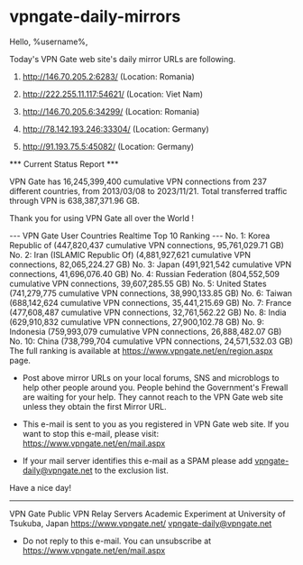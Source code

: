 # vpngate-daily-mirrors

Hello, %username%,

Today's VPN Gate web site's daily mirror URLs are following.

1. http://146.70.205.2:6283/
   (Location: Romania)

2. http://222.255.11.117:54621/
   (Location: Viet Nam)

3. http://146.70.205.6:34299/
   (Location: Romania)

4. http://78.142.193.246:33304/
   (Location: Germany)

5. http://91.193.75.5:45082/
   (Location: Germany)


*** Current Status Report ***

VPN Gate has 16,245,399,400 cumulative VPN connections from 237 different countries, from 2013/03/08 to 2023/11/21.
Total transferred traffic through VPN is 638,387,371.96 GB.

Thank you for using VPN Gate all over the World !


--- VPN Gate User Countries Realtime Top 10 Ranking ---
No. 1: Korea Republic of (447,820,437 cumulative VPN connections, 95,761,029.71 GB)
No. 2: Iran (ISLAMIC Republic Of) (4,881,927,621 cumulative VPN connections, 82,065,224.27 GB)
No. 3: Japan (491,921,542 cumulative VPN connections, 41,696,076.40 GB)
No. 4: Russian Federation (804,552,509 cumulative VPN connections, 39,607,285.55 GB)
No. 5: United States (741,279,775 cumulative VPN connections, 38,990,133.85 GB)
No. 6: Taiwan (688,142,624 cumulative VPN connections, 35,441,215.69 GB)
No. 7: France (477,608,487 cumulative VPN connections, 32,761,562.22 GB)
No. 8: India (629,910,832 cumulative VPN connections, 27,900,102.78 GB)
No. 9: Indonesia (759,993,079 cumulative VPN connections, 26,888,482.07 GB)
No. 10: China (738,799,704 cumulative VPN connections, 24,571,532.03 GB)
The full ranking is available at https://www.vpngate.net/en/region.aspx page.


* Post above mirror URLs on your local forums, SNS and microblogs
  to help other people around you.
  People behind the Government's Frewall are waiting for your help.
  They cannot reach to the VPN Gate web site
  unless they obtain the first Mirror URL.

* This e-mail is sent to you as you registered in VPN Gate web site.
  If you want to stop this e-mail, please visit:
  https://www.vpngate.net/en/mail.aspx

* If your mail server identifies this e-mail as a SPAM
  please add vpngate-daily@vpngate.net to the exclusion list.

Have a nice day!

------------------------------------------------------
VPN Gate Public VPN Relay Servers
Academic Experiment at University of Tsukuba, Japan
https://www.vpngate.net/
vpngate-daily@vpngate.net
* Do not reply to this e-mail.
  You can unsubscribe at https://www.vpngate.net/en/mail.aspx


